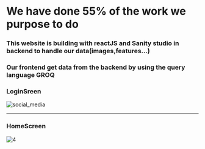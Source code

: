 # We have done 55% of the work we purpose to do

### This website is building with reactJS and Sanity studio in backend to handle our data(images,features...)
### Our frontend get data from the backend by using the query language GROQ

### LoginSreen
![social_media](https://user-images.githubusercontent.com/97252877/204309433-7703db35-c345-4607-9175-e7b27e69688d.PNG)

--------
### HomeScreen
![4](https://user-images.githubusercontent.com/97252877/212580008-4f3d3478-ca25-4d83-b51a-d1c47ca483f3.PNG)




